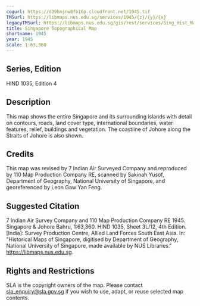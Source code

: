 ```yaml
---
cogurl: https://d39hmjnw8fb16p.cloudfront.net/1945.tif
TMSurl: https://libmaps.nus.edu.sg/services/1945/{z}/{y}/{x}
legacyTMSurl: https://libmaps.nus.edu.sg/gis/rest/services/Sing_Hist_Maps/1945/MapServer/tile/{z}/{y}/{x}
title: Singapore Topographical Map
shortname: 1945
year: 1945
scale: 1:63,360
---
```


## Series, Edition

HIND 1035, Edition 4

## Description

This map shows the entire Singapore and its surrounding islands with detail on contours, roads, land cover type, international boundaries, water features, relief, buildings and vegetation. The coastline of Johore along the Straits of Johore is also shown.

## Credits

This map was revised by 7 Indian Air Surveyed Company and reproduced by 110 Map Production Company RE, scanned by Sakinah Yusof, Department of Geography, National University of Singapore, and georeferenced by Leon Gaw Yan Feng.

## Suggested Citation

7 Indian Air Survey Company and 110 Map Production Company RE 1945. Singapore & Johore Bahru, 1:63,360. HIND 1035, Sheet 3L/12, 4th Edition. [India]: Survey Production Centre, Allied Land Forces South East Asia. In: "Historical Maps of Singapore, digitised by Department of Geography, National University of Singapore, made available by NUS Libraries." https://libmaps.nus.edu.sg.

## Rights and Restrictions

SLA is the copyright owners of the map. Please contact sla_enquiry@sla.gov.sg if you wish to use, adapt, or reuse selected map contents.
